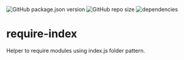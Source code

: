 ![GitHub package.json version](https://img.shields.io/github/package-json/v/nahue-f/require-index.svg)
![GitHub repo size](https://img.shields.io/github/repo-size/nahue-f/require-index.svg)
![dependencies](https://img.shields.io/badge/dependencies-0-blue.svg)

# require-index

Helper to require modules using index.js folder pattern.
